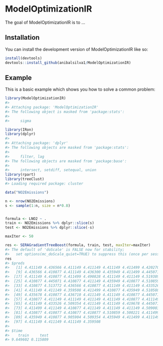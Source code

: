 
<!-- README.md is generated from README.Rmd. Please edit that file -->

# ModelOptimizationIR

<!-- badges: start -->
<!-- badges: end -->

The goal of ModelOptimizationIR is to …

## Installation

You can install the development version of ModelOptimizationIR like so:

``` r
install(devtools)
devtools::install_github(anibalsilva1/ModelOptimizationIR)
```

## Example

This is a basic example which shows you how to solve a common problem:

``` r
library(ModelOptimizationIR)
#> 
#> Attaching package: 'ModelOptimizationIR'
#> The following object is masked from 'package:stats':
#> 
#>     sigma

library(IRon)
library(dplyr)
#> 
#> Attaching package: 'dplyr'
#> The following objects are masked from 'package:stats':
#> 
#>     filter, lag
#> The following objects are masked from 'package:base':
#> 
#>     intersect, setdiff, setequal, union
library(rpart)
library(treeClust)
#> Loading required package: cluster

data("NO2Emissions")

n <- nrow(NO2Emissions)
s <- sample(1:n, size = n*0.8)


formula <- LNO2 ~ .
train <- NO2Emissions %>% dplyr::slice(s)
test <- NO2Emissions %>% dplyr::slice(-s)

maxIter <- 50

res <- SERAGradientTreeBoost(formula, train, test, maxIter=maxIter)
#> The default of 'doScale' is FALSE now for stability;
#>   set options(mc_doScale_quiet=TRUE) to suppress this (once per session) message
res
#> $preds
#>   [1] 4.411149 4.436566 4.411149 4.411149 4.411149 4.411499 4.420270 4.411149
#>   [9] 4.436566 4.410877 4.411149 4.436300 4.435949 4.411499 4.445071 4.435678
#>  [17] 4.411149 4.410877 4.411499 4.490828 4.411149 4.411149 4.519389 4.435949
#>  [25] 4.410877 4.445071 4.410877 4.411149 4.435949 4.410877 4.510859 4.410877
#>  [33] 4.410877 4.513772 4.436566 4.410877 4.411149 4.411149 4.433526 4.411149
#>  [41] 4.411149 4.411149 4.359508 4.411499 4.410877 4.435949 4.510588 4.411149
#>  [49] 4.435678 4.410877 4.436710 4.411149 4.411149 4.410877 4.445071 4.411499
#>  [57] 4.410877 4.411149 4.411149 4.411149 4.411149 4.410877 4.411149 4.410877
#>  [65] 4.411149 4.433526 4.509354 4.411149 4.411149 4.419678 4.445071 4.411149
#>  [73] 4.411499 4.411149 4.410877 4.411149 4.411149 4.411149 4.509003 4.410877
#>  [81] 4.410877 4.410877 4.410877 4.410877 4.510859 4.500221 4.411499 4.419678
#>  [89] 4.435949 4.410877 4.905904 4.509354 4.435949 4.411499 4.411149 4.435949
#>  [97] 4.411149 4.411149 4.411149 4.359508
#> 
#> $time
#>    train     test 
#> 9.649602 0.115809
```
